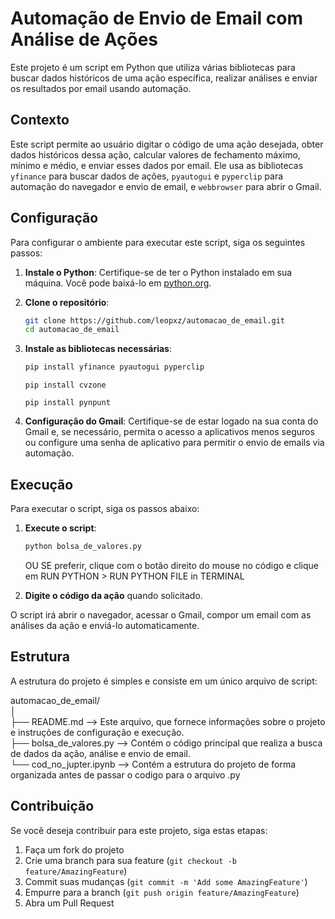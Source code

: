 # Automação de Envio de Email com Análise de Ações

Este projeto é um script em Python que utiliza várias bibliotecas para buscar dados históricos de uma ação específica, realizar análises e enviar os resultados por email usando automação.

## Contexto

Este script permite ao usuário digitar o código de uma ação desejada, obter dados históricos dessa ação, calcular valores de fechamento máximo, mínimo e médio, e enviar esses dados por email. Ele usa as bibliotecas `yfinance` para buscar dados de ações, `pyautogui` e `pyperclip` para automação do navegador e envio de email, e `webbrowser` para abrir o Gmail.

## Configuração

Para configurar o ambiente para executar este script, siga os seguintes passos:

1. **Instale o Python**: Certifique-se de ter o Python instalado em sua máquina. Você pode baixá-lo em [python.org](https://www.python.org/).

2. **Clone o repositório**:
    ```bash
    git clone https://github.com/leopxz/automacao_de_email.git
    cd automacao_de_email
    ```

3. **Instale as bibliotecas necessárias**:
    ```bash
    pip install yfinance pyautogui pyperclip
    ```
    ```
    pip install cvzone
    ```
    ```
    pip install pynpunt
    ```
4. **Configuração do Gmail**: Certifique-se de estar logado na sua conta do Gmail e, se necessário, permita o acesso a aplicativos menos seguros ou configure uma senha de aplicativo para permitir o envio de emails via automação.

## Execução

Para executar o script, siga os passos abaixo:

1. **Execute o script**:
    ```bash
    python bolsa_de_valores.py
    ```
    OU SE preferir, clique com o botão direito do mouse no código e clique em RUN PYTHON > RUN PYTHON FILE in TERMINAL

2. **Digite o código da ação** quando solicitado.

O script irá abrir o navegador, acessar o Gmail, compor um email com as análises da ação e enviá-lo automaticamente.

## Estrutura

A estrutura do projeto é simples e consiste em um único arquivo de script:

automacao_de_email/<br>
│<br>
├── README.md --> Este arquivo, que fornece informações sobre o projeto e instruções de configuração e execução.<br>
├── bolsa_de_valores.py --> Contém o código principal que realiza a busca de dados da ação, análise e envio de email.<br>
└── cod_no_jupter.ipynb --> Contém a estrutura do projeto de forma organizada antes de passar o codigo para o arquivo .py<br>

## Contribuição

Se você deseja contribuir para este projeto, siga estas etapas:

1. Faça um fork do projeto
2. Crie uma branch para sua feature (`git checkout -b feature/AmazingFeature`)
3. Commit suas mudanças (`git commit -m 'Add some AmazingFeature'`)
4. Empurre para a branch (`git push origin feature/AmazingFeature`)
5. Abra um Pull Request

